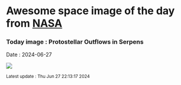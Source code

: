 
# Awesome space image of the day from [NASA](https://api.nasa.gov/)

### Today image : Protostellar Outflows in Serpens
Date : 2024-06-27

![](https://apod.nasa.gov/apod/image/2406/STScI-SerpNorth1024.png)

<small>Latest update : Thu Jun 27 22:13:17 2024</small>
        